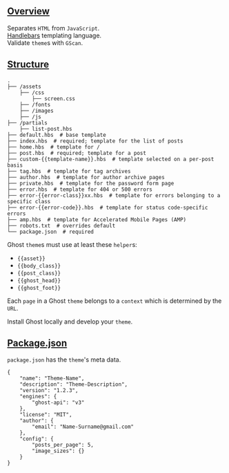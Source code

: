 ## [Overview](https://ghost.org/docs/api/v3/handlebars-themes/)

Separates `HTML` from `JavaScript`.  
[Handlebars](../../TemplateProcessor/Handlebars) templating language.  
Validate `theme`s with `GScan`.  

## [Structure](https://ghost.org/docs/api/v3/handlebars-themes/structure/)

```
.
├── /assets
    ├── /css
        ├── screen.css
    ├── /fonts
    ├── /images
    ├── /js
├── /partials
    ├── list-post.hbs
├── default.hbs  # base template
├── index.hbs  # required; template for the list of posts
├── home.hbs  # template for /
├── post.hbs  # required; template for a post
├── custom-{{template-name}}.hbs  # template selected on a per-post basis
├── tag.hbs  # template for tag archives
├── author.hbs  # template for author archive pages
├── private.hbs  # template for the password form page
├── error.hbs  # template for 404 or 500 errors
├── error-{{error-class}}xx.hbs  # template for errors belonging to a specific class
├── error-{{error-code}}.hbs  # template for status code-specific errors
├── amp.hbs  # template for Accelerated Mobile Pages (AMP)
├── robots.txt  # overrides default
└── package.json  # required
```

Ghost `theme`s must use at least these `helper`s:
* `{{asset}}`
* `{{body_class}}`
* `{{post_class}}`
* `{{ghost_head}}`
* `{{ghost_foot}}`

Each `page` in a Ghost `theme` belongs to a `context` which is determined by the `URL`.  

Install Ghost locally and develop your `theme`.  

## [Package.json](https://ghost.org/docs/api/v3/handlebars-themes/packagejson/)

`package.json` has the `theme`'s meta data.  

```
{
    "name": "Theme-Name",
    "description": "Theme-Description",
    "version": "1.2.3",
    "engines": {
        "ghost-api": "v3"
    },
    "license": "MIT",
    "author": {
        "email": "Name-Surname@gmail.com"
    },
    "config": {
        "posts_per_page": 5,
        "image_sizes": {}
    }
}
```
